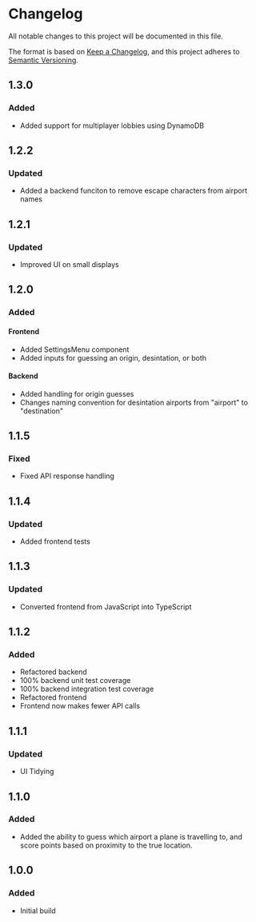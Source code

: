 # Changelog

All notable changes to this project will be documented in this file.

The format is based on [Keep a Changelog](https://keepachangelog.com/en/1.0.0/),
and this project adheres to [Semantic Versioning](https://semver.org/).

## 1.3.0

### Added

- Added support for multiplayer lobbies using DynamoDB

## 1.2.2

### Updated

- Added a backend funciton to remove escape characters from airport names

## 1.2.1

### Updated

- Improved UI on small displays

## 1.2.0

### Added

#### Frontend

- Added SettingsMenu component
- Added inputs for guessing an origin, desintation, or both

#### Backend

- Added handling for origin guesses
- Changes naming convention for desintation airports from "airport" to "destination"

## 1.1.5

### Fixed

- Fixed API response handling

## 1.1.4

### Updated

- Added frontend tests

## 1.1.3

### Updated

- Converted frontend from JavaScript into TypeScript

## 1.1.2

### Added

- Refactored backend
- 100% backend unit test coverage
- 100% backend integration test coverage
- Refactored frontend
- Frontend now makes fewer API calls

## 1.1.1

### Updated

- UI Tidying

## 1.1.0

### Added

- Added the ability to guess which airport a plane is travelling to, and score points based on proximity to the true location.

## 1.0.0

### Added

- Initial build
